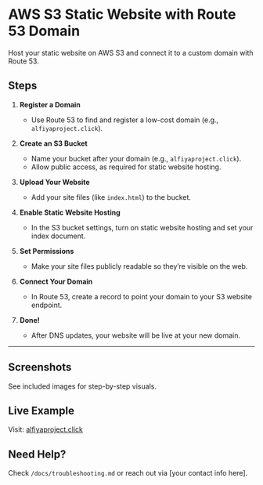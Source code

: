# AWS S3 Static Website with Route 53 Domain

Host your static website on AWS S3 and connect it to a custom domain with Route 53.

## Steps

1. **Register a Domain**
   - Use Route 53 to find and register a low-cost domain (e.g., `alfiyaproject.click`).

2. **Create an S3 Bucket**
   - Name your bucket after your domain (e.g., `alfiyaproject.click`).
   - Allow public access, as required for static website hosting.

3. **Upload Your Website**
   - Add your site files (like `index.html`) to the bucket.

4. **Enable Static Website Hosting**
   - In the S3 bucket settings, turn on static website hosting and set your index document.

5. **Set Permissions**
   - Make your site files publicly readable so they’re visible on the web.

6. **Connect Your Domain**
   - In Route 53, create a record to point your domain to your S3 website endpoint.

7. **Done!**
   - After DNS updates, your website will be live at your new domain.

---

## Screenshots

See included images for step-by-step visuals.

## Live Example

Visit: [alfiyaproject.click](https://alfiyaproject.click)

## Need Help?

Check `/docs/troubleshooting.md` or reach out via [your contact info here].
